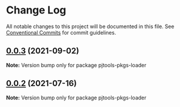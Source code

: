 # Change Log

All notable changes to this project will be documented in this file.
See [Conventional Commits](https://conventionalcommits.org) for commit guidelines.

## [0.0.3](https://github.com/PJtools/pjtools-pkgs/compare/pjtools-pkgs-loader@0.0.2...pjtools-pkgs-loader@0.0.3) (2021-09-02)

**Note:** Version bump only for package pjtools-pkgs-loader





## [0.0.2](https://github.com/PJtools/pjtools-pkgs/compare/pjtools-pkgs-loader@0.0.1...pjtools-pkgs-loader@0.0.2) (2021-07-16)

**Note:** Version bump only for package pjtools-pkgs-loader
